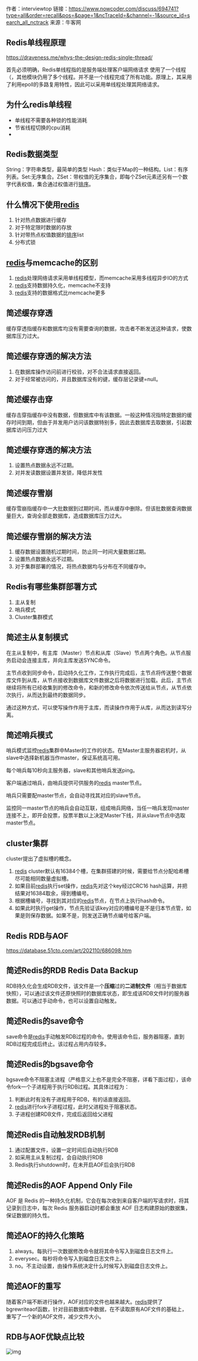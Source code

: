 作者：interviewtop
链接：https://www.nowcoder.com/discuss/694741?type=all&order=recall&pos=&page=1&ncTraceId=&channel=-1&source_id=search_all_nctrack
来源：牛客网



## Redis单线程原理 

https://draveness.me/whys-the-design-redis-single-thread/

 首先必须明确，Redis单线程指的是服务端处理客户端网络请求 使用了一个线程（，其他模块仍用了多个线程。并不是一个线程完成了所有功能。原理上，其采用了利用epoll的多路复用特性，因此可以采用单线程处理其网络请求。 

## 为什么redis单线程

- 单线程不需要各种锁的性能消耗
- 节省线程切换的cpu消耗
- 

##  Redis数据类型 

 String：字符串类型，最简单的类型 Hash：类似于Map的一种结构。List：有序列表。Set:无序集合。ZSet：带权值的无序集合，即每个ZSet元素还另有一个数字代表权值，集合通过权值进行[排序]()。 

##  什么情况下使用[redis]() 

1.  针对热点数据进行缓存 
2.  对于特定限时数据的存放 
3.  针对带热点权值数据的[排序]()list 
4.  分布式锁 

##  [redis]()与memcache的区别 

1.  [redis]()处理网络请求采用单线程模型，而memcache采用多线程异步IO的方式 
2.  [redis]()支持数据持久化，memcache不支持 
3.  [redis]()支持的数据格式比memcache更多 

##  简述缓存穿透 

 缓存穿透指缓存和数据库均没有需要查询的数据，攻击者不断发送这种请求，使数据库压力过大。 

##  简述缓存穿透的解决方法 

1.  在数据库操作访问前进行校验，对不合法请求直接返回。 
2.  对于经常被访问的，并且数据库没有的键，缓存层记录键=null。 

##  简述缓存击穿 

 缓存击穿指缓存中没有数据，但数据库中有该数据。一般这种情况指特定数据的缓存时间到期，但由于并发用户访问该数据特别多，因此去数据库去取数据，引起数据库访问压力过大 

##  简述缓存穿透的解决方法 

1.  设置热点数据永远不过期。 
2.  对并发读数据设置并发锁，降低并发性 

##  简述缓存雪崩 

 缓存雪崩指缓存中一大批数据到过期时间，而从缓存中删除。但该批数据查询数据量巨大，查询全部走数据库，造成数据库压力过大。 

##  简述缓存雪崩的解决方法 

1.  缓存数据设置随机过期时间，防止同一时间大量数据过期。 
2.  设置热点数据永远不过期。 
3.  对于集群部署的情况，将热点数据均与分布在不同缓存中。 

##  Redis有哪些集群部署方式 

1.  主从复制 
2.  哨兵模式 
3.  Cluster集群模式 

##  简述主从复制模式 

 在主从复制中，有主库（Master）节点和从库（Slave）节点两个角色。从节点服务启动会连接主库，并向主库发送SYNC命令。 

 主节点收到同步命令，启动持久化工作，工作执行完成后，主节点将传送整个数据库文件到从库，从节点接收到数据库文件数据之后将数据进行加载。此后，主节点继续将所有已经收集到的修改命令，和新的修改命令依次传送给从节点，从节点依次执行，从而达到最终的数据同步。 

 通过这种方式，可以使写操作作用于主库，而读操作作用于从库，从而达到读写分离。 

##  简述哨兵模式 

 哨兵模式监控[redis]()集群中Master的工作的状态。在Master主服务器宕机时，从slave中选择新机器当作master，保证系统高可用。 

 每个哨兵每10秒向主服务器，slave和其他哨兵发送ping。 

 客户端通过哨兵，由哨兵提供可供服务的[redis]() master节点。 

 哨兵只需要配master节点，会自动寻找其对应的slave节点。 

 监控同一master节点的哨兵会自动互联，组成哨兵网络，当任一哨兵发现master连接不上，即开会投票，投票半数以上决定Master下线，并从slave节点中选取master节点。 

##  cluster集群 

 cluster提出了虚拟槽的概念。 

1.  [redis]() cluster默认有16384个槽，在集群搭建的时候，需要给节点分配哈希槽尽可能相同数量虚拟槽。 
2.  如果目前[redis]()执行set操作，[redis]()先对这个key经过CRC16 hash运算，并把结果对16384取余，得到槽编号。 
3.  根据槽编号，寻找到其对应的[redis]()节点，在节点上执行hash命令。 
4.  如果此时执行get操作，节点先验证该key对应的槽编号是不是归本节点管，如果是则保存数据。如果不是，则发送正确节点编号给客户端。 

## Redis RDB与AOF

https://database.51cto.com/art/202110/686098.htm

##  简述Redis的RDB Redis Data Backup

RDB持久化会生成RDB文件，该文件是一个**压缩**过的**二进制文件**（相当于数据库快照），可以通过该文件还原快照时的数据库状态，即生成该RDB文件时的服务器数据。可以通过手动命令，也可以设置自动触发。 

##  简述Redis的save命令 

 save命令是[redis]()手动触发RDB过程的命令。使用该命令后，服务器阻塞，直到RDB过程完成后终止。该过程占用内存较多。 

##  简述Redis的bgsave命令 

 bgsave命令不阻塞主进程（严格意义上也不是完全不阻塞，详看下面过程），该命令fork一个子进程用于执行RDB过程。其具体过程为： 

1.  判断此时有没有子进程用于RDB，有的话直接返回。 
2.  [redis]()进行fork子进程过程，此时父进程处于阻塞状态。 
3.  子进程创建RDB文件，完成后返回给父进程 

##  简述Redis自动触发RDB机制 

1.  通过配置文件，设置一定时间后自动执行RDB 
2.  如采用主从复制过程，会自动执行RDB 
3.  Redis执行shutdown时，在未开启AOF后会执行RDB 

##  简述Redis的AOF  Append Only File

AOF 是 Redis 的一种持久化机制，它会在每次收到来自客户端的写请求时，将其记录到日志中，每次 Redis 服务器启动时都会重放 AOF 日志构建原始的数据集，保证数据的持久性。

##  简述AOF的持久化策略 

1.  always。每执行一次数据修改命令就将其命令写入到磁盘日志文件上。 
2.  everysec。每秒将命令写入到磁盘日志文件上。 
3.  no。不主动设置，由操作系统决定什么时候写入到磁盘日志文件上。 

##  简述AOF的重写 

 随着客户端不断进行操作，AOF对应的文件也越来越大。[redis]()提供了bgrewriteaof函数，针对目前数据库中数据，在不读取原有AOF文件的基础上，重写了一个新的AOF文件，减少文件大小。 

##  RDB与AOF优缺点比较 

![img](https://s3.51cto.com/oss/202110/18/f393e4c80049a53c4dee30ec6b77d9c3.png?x-oss-process=image/format,jpg,image/resize,w_600)